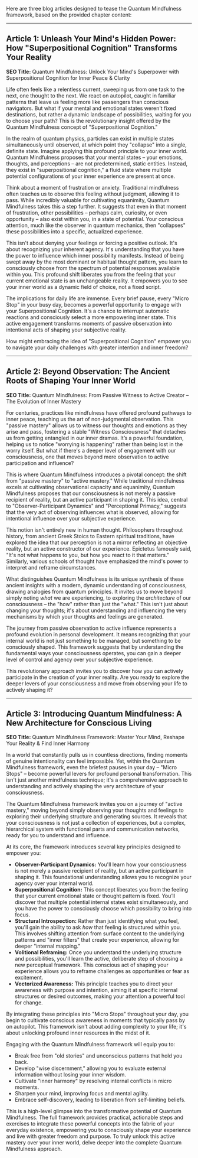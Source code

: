 Here are three blog articles designed to tease the Quantum Mindfulness framework, based on the provided chapter content:

---

## Article 1: Unleash Your Mind's Hidden Power: How "Superpositional Cognition" Transforms Your Reality

**SEO Title:** Quantum Mindfulness: Unlock Your Mind's Superpower with Superpositional Cognition for Inner Peace & Clarity

Life often feels like a relentless current, sweeping us from one task to the next, one thought to the next. We react on autopilot, caught in familiar patterns that leave us feeling more like passengers than conscious navigators. But what if your mental and emotional states weren't fixed destinations, but rather a dynamic landscape of possibilities, waiting for you to choose your path? This is the revolutionary insight offered by the Quantum Mindfulness concept of "Superpositional Cognition."

In the realm of quantum physics, particles can exist in multiple states simultaneously until observed, at which point they "collapse" into a single, definite state. Imagine applying this profound principle to your inner world. Quantum Mindfulness proposes that your mental states – your emotions, thoughts, and perceptions – are not predetermined, static entities. Instead, they exist in "superpositional cognition," a fluid state where multiple potential configurations of your inner experience are present at once.

Think about a moment of frustration or anxiety. Traditional mindfulness often teaches us to observe this feeling without judgment, allowing it to pass. While incredibly valuable for cultivating equanimity, Quantum Mindfulness takes this a step further. It suggests that even in that moment of frustration, other possibilities – perhaps calm, curiosity, or even opportunity – also exist within you, in a state of potential. Your conscious attention, much like the observer in quantum mechanics, then "collapses" these possibilities into a specific, actualized experience.

This isn't about denying your feelings or forcing a positive outlook. It's about recognizing your inherent agency. It's understanding that you have the power to influence which inner possibility manifests. Instead of being swept away by the most dominant or habitual thought pattern, you learn to consciously choose from the spectrum of potential responses available within you. This profound shift liberates you from the feeling that your current emotional state is an unchangeable reality. It empowers you to see your inner world as a dynamic field of choice, not a fixed script.

The implications for daily life are immense. Every brief pause, every "Micro Stop" in your busy day, becomes a powerful opportunity to engage with your Superpositional Cognition. It's a chance to interrupt automatic reactions and consciously select a more empowering inner state. This active engagement transforms moments of passive observation into intentional acts of shaping your subjective reality.

How might embracing the idea of "Superpositional Cognition" empower you to navigate your daily challenges with greater intention and inner freedom?

---

## Article 2: Beyond Observation: The Ancient Roots of Shaping Your Inner World

**SEO Title:** Quantum Mindfulness: From Passive Witness to Active Creator – The Evolution of Inner Mastery

For centuries, practices like mindfulness have offered profound pathways to inner peace, teaching us the art of non-judgmental observation. This "passive mastery" allows us to witness our thoughts and emotions as they arise and pass, fostering a stable "Witness Consciousness" that detaches us from getting entangled in our inner dramas. It’s a powerful foundation, helping us to notice "worrying is happening" rather than being lost in the worry itself. But what if there's a deeper level of engagement with our consciousness, one that moves beyond mere observation to active participation and influence?

This is where Quantum Mindfulness introduces a pivotal concept: the shift from "passive mastery" to "active mastery." While traditional mindfulness excels at cultivating observational capacity and equanimity, Quantum Mindfulness proposes that our consciousness is not merely a passive recipient of reality, but an active participant in shaping it. This idea, central to "Observer-Participant Dynamics" and "Perceptional Primacy," suggests that the very act of observing influences what is observed, allowing for intentional influence over your subjective experience.

This notion isn't entirely new in human thought. Philosophers throughout history, from ancient Greek Stoics to Eastern spiritual traditions, have explored the idea that our perception is not a mirror reflecting an objective reality, but an active constructor of our experience. Epictetus famously said, "It's not what happens to you, but how you react to it that matters." Similarly, various schools of thought have emphasized the mind's power to interpret and reframe circumstances.

What distinguishes Quantum Mindfulness is its unique synthesis of these ancient insights with a modern, dynamic understanding of consciousness, drawing analogies from quantum principles. It invites us to move beyond simply noting *what* we are experiencing, to exploring the *architecture* of our consciousness – the "how" rather than just the "what." This isn't just about changing your thoughts; it's about understanding and influencing the very mechanisms by which your thoughts and feelings are generated.

The journey from passive observation to active influence represents a profound evolution in personal development. It means recognizing that your internal world is not just something to be managed, but something to be consciously shaped. This framework suggests that by understanding the fundamental ways your consciousness operates, you can gain a deeper level of control and agency over your subjective experience.

This revolutionary approach invites you to discover how you can actively participate in the creation of your inner reality. Are you ready to explore the deeper levers of your consciousness and move from observing your life to actively shaping it?

---

## Article 3: Introducing Quantum Mindfulness: A New Architecture for Conscious Living

**SEO Title:** Quantum Mindfulness Framework: Master Your Mind, Reshape Your Reality & Find Inner Harmony

In a world that constantly pulls us in countless directions, finding moments of genuine intentionality can feel impossible. Yet, within the Quantum Mindfulness framework, even the briefest pauses in your day – "Micro Stops" – become powerful levers for profound personal transformation. This isn't just another mindfulness technique; it's a comprehensive approach to understanding and actively shaping the very architecture of your consciousness.

The Quantum Mindfulness framework invites you on a journey of "active mastery," moving beyond simply observing your thoughts and feelings to exploring their underlying structure and generating sources. It reveals that your consciousness is not just a collection of experiences, but a complex, hierarchical system with functional parts and communication networks, ready for you to understand and influence.

At its core, the framework introduces several key principles designed to empower you:

*   **Observer-Participant Dynamics:** You'll learn how your consciousness is not merely a passive recipient of reality, but an active participant in shaping it. This foundational understanding allows you to recognize your agency over your internal world.
*   **Superpositional Cognition:** This concept liberates you from the feeling that your current emotional state or thought pattern is fixed. You’ll discover that multiple potential internal states exist simultaneously, and you have the power to consciously choose which possibility to bring into focus.
*   **Structural Introspection:** Rather than just identifying what you feel, you'll gain the ability to ask *how* that feeling is structured within you. This involves shifting attention from surface content to the underlying patterns and "inner filters" that create your experience, allowing for deeper "internal mapping."
*   **Volitional Reframing:** Once you understand the underlying structure and possibilities, you'll learn the active, deliberate step of choosing a new perceptual framework. This conscious act of shaping your experience allows you to reframe challenges as opportunities or fear as excitement.
*   **Vectorized Awareness:** This principle teaches you to direct your awareness with purpose and intention, aiming it at specific internal structures or desired outcomes, making your attention a powerful tool for change.

By integrating these principles into "Micro Stops" throughout your day, you begin to cultivate conscious awareness in moments that typically pass by on autopilot. This framework isn't about adding complexity to your life; it's about unlocking profound inner resources in the midst of it.

Engaging with the Quantum Mindfulness framework will equip you to:
*   Break free from "old stories" and unconscious patterns that hold you back.
*   Develop "wise discernment," allowing you to evaluate external information without losing your inner wisdom.
*   Cultivate "inner harmony" by resolving internal conflicts in micro moments.
*   Sharpen your mind, improving focus and mental agility.
*   Embrace self-discovery, leading to liberation from self-limiting beliefs.

This is a high-level glimpse into the transformative potential of Quantum Mindfulness. The full framework provides practical, actionable steps and exercises to integrate these powerful concepts into the fabric of your everyday existence, empowering you to consciously shape your experience and live with greater freedom and purpose. To truly unlock this active mastery over your inner world, delve deeper into the complete Quantum Mindfulness approach.